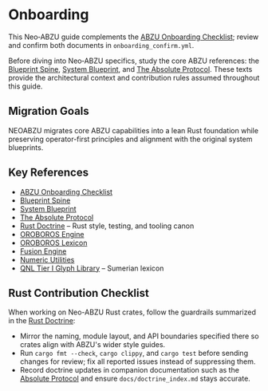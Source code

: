 # Onboarding

This Neo‑ABZU guide complements the [ABZU Onboarding Checklist](../../docs/onboarding/README.md); review and confirm both documents in `onboarding_confirm.yml`.

Before diving into Neo‑ABZU specifics, study the core ABZU references: the [Blueprint Spine](../../docs/blueprint_spine.md), [System Blueprint](../../docs/system_blueprint.md), and [The Absolute Protocol](../../docs/The_Absolute_Protocol.md). These texts provide the architectural context and contribution rules assumed throughout this guide.

## Migration Goals

NEOABZU migrates core ABZU capabilities into a lean Rust foundation while preserving operator-first principles and alignment with the original system blueprints.

## Key References

- [ABZU Onboarding Checklist](../../docs/onboarding/README.md)
- [Blueprint Spine](../../docs/blueprint_spine.md)
- [System Blueprint](../../docs/system_blueprint.md)
- [The Absolute Protocol](../../docs/The_Absolute_Protocol.md)
- [Rust Doctrine](rust_doctrine.md) – Rust style, testing, and tooling canon
- [OROBOROS Engine](OROBOROS_Engine.md)
- [OROBOROS Lexicon](OROBOROS_Lexicon.md)
- [Fusion Engine](../fusion/src/lib.rs)
- [Numeric Utilities](../numeric/src/lib.rs)
- [QNL Tier I Glyph Library](QNL_Library.md) – Sumerian lexicon

## Rust Contribution Checklist

When working on Neo-ABZU Rust crates, follow the guardrails summarized in the [Rust Doctrine](rust_doctrine.md):

- Mirror the naming, module layout, and API boundaries specified there so crates align with ABZU's wider style guides.
- Run `cargo fmt --check`, `cargo clippy`, and `cargo test` before sending changes for review; fix all reported issues instead of suppressing them.
- Record doctrine updates in companion documentation such as the [Absolute Protocol](../../docs/The_Absolute_Protocol.md) and ensure `docs/doctrine_index.md` stays accurate.
